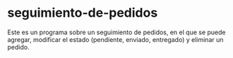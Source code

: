 # seguimiento-de-pedidos
Este es un programa sobre un seguimiento de pedidos, en el que se puede agregar, modificar el estado (pendiente, enviado, entregado) y eliminar un pedido.
